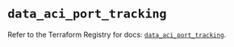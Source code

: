 # `data_aci_port_tracking`

Refer to the Terraform Registry for docs: [`data_aci_port_tracking`](https://registry.terraform.io/providers/ciscodevnet/aci/2.17.0/docs/data-sources/port_tracking).

